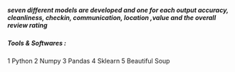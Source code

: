

##### seven different models are developed and one for each output accuracy, cleanliness, checkin, communication, location ,value and the overall review rating

##### Tools & Softwares :

1 Python 
2 Numpy
3 Pandas 
4 Sklearn
5 Beautiful Soup 
